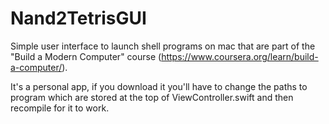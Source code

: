 # Nand2TetrisGUI

Simple user interface to launch shell programs on mac that are part of the "Build a Modern Computer" course (https://www.coursera.org/learn/build-a-computer/).

It's a personal app, if you download it you'll have to change the paths to program which are stored at the top of ViewController.swift and then recompile for it to work.
